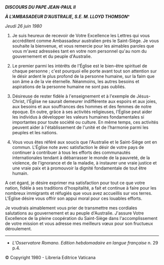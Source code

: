 ***DISCOURS DU PAPE JEAN-PAUL II***

***À L'AMBASADEUR D’AUSTRALIE, S.E. M. LLOYD THOMSON****

*Jeudi 26 juin 1980*

1. Je suis heureux de recevoir de Votre Excellence les Lettres qui vous accréditent comme Ambassadeur australien prés le Saint-Siège. Je vous souhaite la bienvenue, et vous remercie pour les aimables paroles que vous m'avez adressées tant en votre nom personnel qu'au nom du gouvernement et du peuple d'Australie.

2. Le premier parmi les intérêts de l'Église est le bien-être spirituel de chaque personne ; c'est pourquoi elle porte avant tout son attention sur le désir ardent le plus profond de la personne humaine, sur la faim que son âme a de la vie éternelle. Néanmoins, les autres besoins et aspirations de la personne humaine ne sont pas oubliés.

3. Désireuse de rester fidèle à l'enseignement et à l'exemple de Jésus-Christ, l'Église ne saurait demeurer indifférente aux espoirs et aux joies, aux besoins et aux souffrances des hommes et des femmes de notre époque. En outre, grâce à ses activités religieuses, l'Église peut aider les individus à développer les valeurs humaines fondamentales si importantes pour toute société ou culture. En même temps, ces activités peuvent aider à l'établissement de l'unité et de l’harmonie parmi les peuples et les nations.

4. Vous vous êtes référé aux soucis que l'Australie et le Saint-Siège ont en commun. L'Église note avec satisfaction le désir de votre pays de continuer à contribuer à tous les efforts des communautés internationales tendant à débarrasser le monde de la pauvreté, de la violence, de l'ignorance et de la maladie, à instaurer une vraie justice et une vraie paix et à promouvoir la dignité fondamentale de tout être humain.

A cet égard, je désire exprimer ma satisfaction pour tout ce que votre nation, fidèle à ses traditions d'hospitalité, a fait et continue à faire pour les nombreux immigrants et réfugiés que vous avez accueillis sur vos terres. L'Église désire vous offrir son appui moral pour ces louables efforts.

Je voudrais aimablement vous prier de transmettre mes cordiales salutations au gouvernement et au peuple d'Australie. J'assure Votre Excellence de la pleine coopération du Saint-Siège dans l'accomplissement de votre mission et vous adresse mes meilleurs vœux pour son fructueux déroulement.

* * *

* *L'Osservatore Romano. Edition hebdomadaire en langue française* n. 29 p.4.

© Copyright 1980 - Libreria Editrice Vaticana